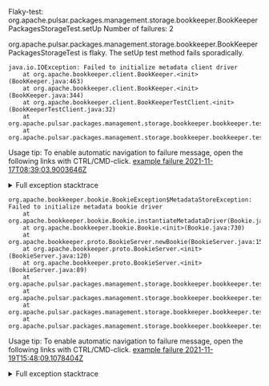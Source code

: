         
Flaky-test: org.apache.pulsar.packages.management.storage.bookkeeper.BookKeeperPackagesStorageTest.setUp
Number of failures: 2

org.apache.pulsar.packages.management.storage.bookkeeper.BookKeeperPackagesStorageTest is flaky. The setUp test method fails sporadically.

```
java.io.IOException: Failed to initialize metadata client driver
	at org.apache.bookkeeper.client.BookKeeper.<init>(BookKeeper.java:463)
	at org.apache.bookkeeper.client.BookKeeper.<init>(BookKeeper.java:344)
	at org.apache.bookkeeper.client.BookKeeperTestClient.<init>(BookKeeperTestClient.java:32)
	at org.apache.pulsar.packages.management.storage.bookkeeper.bookkeeper.test.BookKeeperClusterTestCase.startBKCluster(BookKeeperClusterTestCase.java:155)
	at org.apache.pulsar.packages.management.storage.bookkeeper.bookkeeper.test.BookKeeperClusterTestCase.setUp(BookKeeperClusterTestCase.java:110)
```

Usage tip: To enable automatic navigation to failure message, open the following links with CTRL/CMD-click.
[example failure 2021-11-17T08:39:03.9003646Z](https://github.com/apache/pulsar/runs/4235193740?check_suite_focus=true?check_suite_focus=true#step:8:15857)


<details>
<summary>Full exception stacktrace</summary>
<code><pre>
java.io.IOException: Failed to initialize metadata client driver
	at org.apache.bookkeeper.client.BookKeeper.<init>(BookKeeper.java:463)
	at org.apache.bookkeeper.client.BookKeeper.<init>(BookKeeper.java:344)
	at org.apache.bookkeeper.client.BookKeeperTestClient.<init>(BookKeeperTestClient.java:32)
	at org.apache.pulsar.packages.management.storage.bookkeeper.bookkeeper.test.BookKeeperClusterTestCase.startBKCluster(BookKeeperClusterTestCase.java:155)
	at org.apache.pulsar.packages.management.storage.bookkeeper.bookkeeper.test.BookKeeperClusterTestCase.setUp(BookKeeperClusterTestCase.java:110)
	at java.base/jdk.internal.reflect.NativeMethodAccessorImpl.invoke0(Native Method)
	at java.base/jdk.internal.reflect.NativeMethodAccessorImpl.invoke(NativeMethodAccessorImpl.java:62)
	at java.base/jdk.internal.reflect.DelegatingMethodAccessorImpl.invoke(DelegatingMethodAccessorImpl.java:43)
	at java.base/java.lang.reflect.Method.invoke(Method.java:566)
	at org.testng.internal.MethodInvocationHelper.invokeMethod(MethodInvocationHelper.java:132)
	at org.testng.internal.MethodInvocationHelper.invokeMethodConsideringTimeout(MethodInvocationHelper.java:61)
	at org.testng.internal.ConfigInvoker.invokeConfigurationMethod(ConfigInvoker.java:366)
	at org.testng.internal.ConfigInvoker.invokeConfigurations(ConfigInvoker.java:320)
	at org.testng.internal.TestInvoker.runConfigMethods(TestInvoker.java:701)
	at org.testng.internal.TestInvoker.invokeMethod(TestInvoker.java:527)
	at org.testng.internal.TestInvoker.invokeTestMethod(TestInvoker.java:174)
	at org.testng.internal.MethodRunner.runInSequence(MethodRunner.java:46)
	at org.testng.internal.TestInvoker$MethodInvocationAgent.invoke(TestInvoker.java:822)
	at org.testng.internal.TestInvoker.invokeTestMethods(TestInvoker.java:147)
	at org.testng.internal.TestMethodWorker.invokeTestMethods(TestMethodWorker.java:146)
	at org.testng.internal.TestMethodWorker.run(TestMethodWorker.java:128)
	at java.base/java.util.ArrayList.forEach(ArrayList.java:1541)
	at org.testng.TestRunner.privateRun(TestRunner.java:764)
	at org.testng.TestRunner.run(TestRunner.java:585)
	at org.testng.SuiteRunner.runTest(SuiteRunner.java:384)
	at org.testng.SuiteRunner.runSequentially(SuiteRunner.java:378)
	at org.testng.SuiteRunner.privateRun(SuiteRunner.java:337)
	at org.testng.SuiteRunner.run(SuiteRunner.java:286)
	at org.testng.SuiteRunnerWorker.runSuite(SuiteRunnerWorker.java:53)
	at org.testng.SuiteRunnerWorker.run(SuiteRunnerWorker.java:96)
	at org.testng.TestNG.runSuitesSequentially(TestNG.java:1218)
	at org.testng.TestNG.runSuitesLocally(TestNG.java:1140)
	at org.testng.TestNG.runSuites(TestNG.java:1069)
	at org.testng.TestNG.run(TestNG.java:1037)
	at org.apache.maven.surefire.testng.TestNGExecutor.run(TestNGExecutor.java:135)
	at org.apache.maven.surefire.testng.TestNGDirectoryTestSuite.executeSingleClass(TestNGDirectoryTestSuite.java:112)
	at org.apache.maven.surefire.testng.TestNGDirectoryTestSuite.executeLazy(TestNGDirectoryTestSuite.java:123)
	at org.apache.maven.surefire.testng.TestNGDirectoryTestSuite.execute(TestNGDirectoryTestSuite.java:90)
	at org.apache.maven.surefire.testng.TestNGProvider.invoke(TestNGProvider.java:146)
	at org.apache.maven.surefire.booter.ForkedBooter.invokeProviderInSameClassLoader(ForkedBooter.java:384)
	at org.apache.maven.surefire.booter.ForkedBooter.runSuitesInProcess(ForkedBooter.java:345)
	at org.apache.maven.surefire.booter.ForkedBooter.execute(ForkedBooter.java:126)
	at org.apache.maven.surefire.booter.ForkedBooter.main(ForkedBooter.java:418)
Caused by: org.apache.bookkeeper.meta.exceptions.MetadataException: Failed to create zookeeper client to localhost:37735
	at org.apache.bookkeeper.meta.zk.ZKMetadataDriverBase.initialize(ZKMetadataDriverBase.java:227)
	at org.apache.bookkeeper.meta.zk.ZKMetadataClientDriver.initialize(ZKMetadataClientDriver.java:63)
	at org.apache.bookkeeper.client.BookKeeper.<init>(BookKeeper.java:453)
	... 42 more
Caused by: org.apache.zookeeper.KeeperException$ConnectionLossException: KeeperErrorCode = ConnectionLoss
	at org.apache.zookeeper.KeeperException.create(KeeperException.java:102)
	at org.apache.bookkeeper.zookeeper.ZooKeeperWatcherBase.waitForConnection(ZooKeeperWatcherBase.java:159)
	at org.apache.bookkeeper.zookeeper.ZooKeeperClient$Builder.build(ZooKeeperClient.java:260)
	at org.apache.bookkeeper.meta.zk.ZKMetadataDriverBase.initialize(ZKMetadataDriverBase.java:207)
	... 44 more

</pre></code>
</details>

```
org.apache.bookkeeper.bookie.BookieException$MetadataStoreException: Failed to initialize metadata bookie driver
	at org.apache.bookkeeper.bookie.Bookie.instantiateMetadataDriver(Bookie.java:1153)
	at org.apache.bookkeeper.bookie.Bookie.<init>(Bookie.java:730)
	at org.apache.bookkeeper.proto.BookieServer.newBookie(BookieServer.java:152)
	at org.apache.bookkeeper.proto.BookieServer.<init>(BookieServer.java:120)
	at org.apache.bookkeeper.proto.BookieServer.<init>(BookieServer.java:89)
	at org.apache.pulsar.packages.management.storage.bookkeeper.bookkeeper.test.BookKeeperClusterTestCase.startBookie(BookKeeperClusterTestCase.java:418)
	at org.apache.pulsar.packages.management.storage.bookkeeper.bookkeeper.test.BookKeeperClusterTestCase.startNewBookie(BookKeeperClusterTestCase.java:404)
	at org.apache.pulsar.packages.management.storage.bookkeeper.bookkeeper.test.BookKeeperClusterTestCase.startBKCluster(BookKeeperClusterTestCase.java:160)
	at org.apache.pulsar.packages.management.storage.bookkeeper.bookkeeper.test.BookKeeperClusterTestCase.setUp(BookKeeperClusterTestCase.java:110)
```

Usage tip: To enable automatic navigation to failure message, open the following links with CTRL/CMD-click.
[example failure 2021-11-19T15:48:09.1078404Z](https://github.com/apache/pulsar/runs/4265350353?check_suite_focus=true?check_suite_focus=true#step:8:30192)


<details>
<summary>Full exception stacktrace</summary>
<code><pre>
org.apache.bookkeeper.bookie.BookieException$MetadataStoreException: Failed to initialize metadata bookie driver
	at org.apache.bookkeeper.bookie.Bookie.instantiateMetadataDriver(Bookie.java:1153)
	at org.apache.bookkeeper.bookie.Bookie.<init>(Bookie.java:730)
	at org.apache.bookkeeper.proto.BookieServer.newBookie(BookieServer.java:152)
	at org.apache.bookkeeper.proto.BookieServer.<init>(BookieServer.java:120)
	at org.apache.bookkeeper.proto.BookieServer.<init>(BookieServer.java:89)
	at org.apache.pulsar.packages.management.storage.bookkeeper.bookkeeper.test.BookKeeperClusterTestCase.startBookie(BookKeeperClusterTestCase.java:418)
	at org.apache.pulsar.packages.management.storage.bookkeeper.bookkeeper.test.BookKeeperClusterTestCase.startNewBookie(BookKeeperClusterTestCase.java:404)
	at org.apache.pulsar.packages.management.storage.bookkeeper.bookkeeper.test.BookKeeperClusterTestCase.startBKCluster(BookKeeperClusterTestCase.java:160)
	at org.apache.pulsar.packages.management.storage.bookkeeper.bookkeeper.test.BookKeeperClusterTestCase.setUp(BookKeeperClusterTestCase.java:110)
	at java.base/jdk.internal.reflect.NativeMethodAccessorImpl.invoke0(Native Method)
	at java.base/jdk.internal.reflect.NativeMethodAccessorImpl.invoke(NativeMethodAccessorImpl.java:62)
	at java.base/jdk.internal.reflect.DelegatingMethodAccessorImpl.invoke(DelegatingMethodAccessorImpl.java:43)
	at java.base/java.lang.reflect.Method.invoke(Method.java:566)
	at org.testng.internal.MethodInvocationHelper.invokeMethod(MethodInvocationHelper.java:132)
	at org.testng.internal.MethodInvocationHelper.invokeMethodConsideringTimeout(MethodInvocationHelper.java:61)
	at org.testng.internal.ConfigInvoker.invokeConfigurationMethod(ConfigInvoker.java:366)
	at org.testng.internal.ConfigInvoker.invokeConfigurations(ConfigInvoker.java:320)
	at org.testng.internal.TestInvoker.runConfigMethods(TestInvoker.java:701)
	at org.testng.internal.TestInvoker.invokeMethod(TestInvoker.java:527)
	at org.testng.internal.TestInvoker.invokeTestMethod(TestInvoker.java:174)
	at org.testng.internal.MethodRunner.runInSequence(MethodRunner.java:46)
	at org.testng.internal.TestInvoker$MethodInvocationAgent.invoke(TestInvoker.java:822)
	at org.testng.internal.TestInvoker.invokeTestMethods(TestInvoker.java:147)
	at org.testng.internal.TestMethodWorker.invokeTestMethods(TestMethodWorker.java:146)
	at org.testng.internal.TestMethodWorker.run(TestMethodWorker.java:128)
	at java.base/java.util.ArrayList.forEach(ArrayList.java:1541)
	at org.testng.TestRunner.privateRun(TestRunner.java:764)
	at org.testng.TestRunner.run(TestRunner.java:585)
	at org.testng.SuiteRunner.runTest(SuiteRunner.java:384)
	at org.testng.SuiteRunner.runSequentially(SuiteRunner.java:378)
	at org.testng.SuiteRunner.privateRun(SuiteRunner.java:337)
	at org.testng.SuiteRunner.run(SuiteRunner.java:286)
	at org.testng.SuiteRunnerWorker.runSuite(SuiteRunnerWorker.java:53)
	at org.testng.SuiteRunnerWorker.run(SuiteRunnerWorker.java:96)
	at org.testng.TestNG.runSuitesSequentially(TestNG.java:1218)
	at org.testng.TestNG.runSuitesLocally(TestNG.java:1140)
	at org.testng.TestNG.runSuites(TestNG.java:1069)
	at org.testng.TestNG.run(TestNG.java:1037)
	at org.apache.maven.surefire.testng.TestNGExecutor.run(TestNGExecutor.java:135)
	at org.apache.maven.surefire.testng.TestNGDirectoryTestSuite.executeSingleClass(TestNGDirectoryTestSuite.java:112)
	at org.apache.maven.surefire.testng.TestNGDirectoryTestSuite.executeLazy(TestNGDirectoryTestSuite.java:123)
	at org.apache.maven.surefire.testng.TestNGDirectoryTestSuite.execute(TestNGDirectoryTestSuite.java:90)
	at org.apache.maven.surefire.testng.TestNGProvider.invoke(TestNGProvider.java:146)
	at org.apache.maven.surefire.booter.ForkedBooter.invokeProviderInSameClassLoader(ForkedBooter.java:384)
	at org.apache.maven.surefire.booter.ForkedBooter.runSuitesInProcess(ForkedBooter.java:345)
	at org.apache.maven.surefire.booter.ForkedBooter.execute(ForkedBooter.java:126)
	at org.apache.maven.surefire.booter.ForkedBooter.main(ForkedBooter.java:418)
Caused by: org.apache.bookkeeper.meta.exceptions.MetadataException: Failed to create zookeeper client to localhost:39217
	at org.apache.bookkeeper.meta.zk.ZKMetadataDriverBase.initialize(ZKMetadataDriverBase.java:227)
	at org.apache.bookkeeper.meta.zk.ZKMetadataBookieDriver.initialize(ZKMetadataBookieDriver.java:60)
	at org.apache.bookkeeper.bookie.Bookie.instantiateMetadataDriver(Bookie.java:1143)
	... 46 more
Caused by: org.apache.zookeeper.KeeperException$ConnectionLossException: KeeperErrorCode = ConnectionLoss
	at org.apache.zookeeper.KeeperException.create(KeeperException.java:102)
	at org.apache.bookkeeper.zookeeper.ZooKeeperWatcherBase.waitForConnection(ZooKeeperWatcherBase.java:159)
	at org.apache.bookkeeper.zookeeper.ZooKeeperClient$Builder.build(ZooKeeperClient.java:260)
	at org.apache.bookkeeper.meta.zk.ZKMetadataDriverBase.initialize(ZKMetadataDriverBase.java:207)
	... 48 more

</pre></code>
</details>

